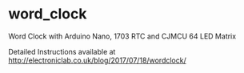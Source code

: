 # word_clock
Word Clock with Arduino Nano, 1703 RTC and CJMCU 64 LED Matrix

Detailed Instructions available at  http://electroniclab.co.uk/blog/2017/07/18/wordclock/ 
